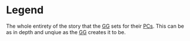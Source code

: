 # Legend

The whole entirety of the story that the [GG](Definitions/Game_Guide) sets for their [PCs](Definitions/Player). This can be as in depth and unqiue as the [GG](Definitions/Game_Guide) creates it to be.
